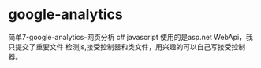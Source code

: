 # google-analytics
简单7-google-analytics-网页分析 c# javascript
使用的是asp.net WebApi，我只提交了重要文件 检测js,接受控制器和类文件，用兴趣的可以自己写接受控制器。
